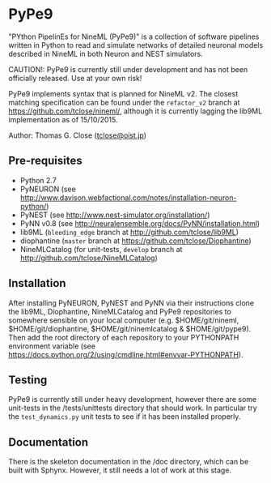 PyPe9
========

"PYthon PipelinEs for NineML (PyPe9)" is a collection of software pipelines
written in Python to read and simulate networks of detailed
neuronal models described in NineML in both Neuron and NEST simulators.

CAUTION!: PyPe9 is currently still under development and has not been officially released. Use at your own risk!

PyPe9 implements syntax that is planned for NineML v2. The closest matching specification can be found under the `refactor_v2` branch at https://github.com/tclose/nineml/, although it is currently lagging the lib9ML implementation as of 15/10/2015.

Author: Thomas G. Close (tclose@oist.jp)

Pre-requisites
---
 * Python 2.7
 * PyNEURON (see http://www.davison.webfactional.com/notes/installation-neuron-python/)
 * PyNEST (see http://www.nest-simulator.org/installation/)
 * PyNN v0.8 (see http://neuralensemble.org/docs/PyNN/installation.html)
 * lib9ML (`bleeding_edge` branch at http://github.com/tclose/lib9ML)
 * diophantine (`master` branch at https://github.com/tclose/Diophantine)
 * NineMLCatalog (for unit-tests, `develop` branch at http://github.com/tclose/NineMLCatalog)
 
Installation
---

After installing PyNEURON, PyNEST and PyNN via their instructions clone the lib9ML, Diophantine, NineMLCatalog and PyPe9 repositories to somewhere sensible on your local computer (e.g. $HOME/git/nineml, $HOME/git/diophantine, $HOME/git/ninemlcatalog & $HOME/git/pype9). Then add the root directory of each repository to your PYTHONPATH environment variable (see https://docs.python.org/2/using/cmdline.html#envvar-PYTHONPATH).

Testing
---
PyPe9 is currently still under heavy development, however there are some unit-tests in the <pype9-home>/tests/unittests directory that should work. In particular try the `test_dynamics.py` unit tests to see if it has been installed properly.

Documentation
---
There is the skeleton documentation in the <pype9-home>/doc directory, which can be built with Sphynx. However, it still needs a lot of work at this stage.

